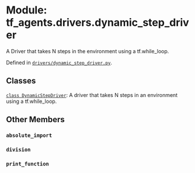 <div itemscope itemtype="http://developers.google.com/ReferenceObject">
<meta itemprop="name" content="tf_agents.drivers.dynamic_step_driver" />
<meta itemprop="path" content="Stable" />
<meta itemprop="property" content="absolute_import"/>
<meta itemprop="property" content="division"/>
<meta itemprop="property" content="print_function"/>
</div>

# Module: tf_agents.drivers.dynamic_step_driver

A Driver that takes N steps in the environment using a tf.while_loop.



Defined in [`drivers/dynamic_step_driver.py`](https://github.com/tensorflow/agents/tree/master/tf_agents/drivers/dynamic_step_driver.py).

<!-- Placeholder for "Used in" -->


## Classes

[`class DynamicStepDriver`](../../tf_agents/drivers/dynamic_step_driver/DynamicStepDriver.md): A driver that takes N steps in an environment using a tf.while_loop.

## Other Members

<h3 id="absolute_import"><code>absolute_import</code></h3>

<h3 id="division"><code>division</code></h3>

<h3 id="print_function"><code>print_function</code></h3>

